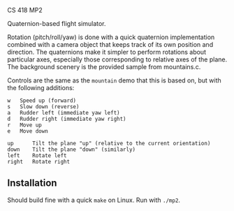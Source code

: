 CS 418 MP2

Quaternion-based flight simulator.

Rotation (pitch/roll/yaw) is done with a quick quaternion implementation combined with a camera object that keeps track of its own position and direction. The quaternions make it simpler to perform rotations about particular axes, especially those corresponding to relative axes of the plane. The background scenery is the provided sample from mountains.c.

Controls are the same as the `mountain` demo that this is based on, but with the following additions:

    w   Speed up (forward)
    s   Slow down (reverse)
    a   Rudder left (immediate yaw left)
    d   Rudder right (immediate yaw right)
    r   Move up
    e   Move down

    up      Tilt the plane "up" (relative to the current orientation)
    down    Tilt the plane "down" (similarly)
    left    Rotate left
    right   Rotate right


## Installation ##
Should build fine with a quick `make` on Linux. Run with `./mp2`.
